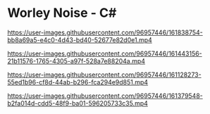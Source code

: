 # Worley Noise - C#

https://user-images.githubusercontent.com/96957446/161838754-bb8a69a5-e4c0-4d43-bd40-52677e82d0e1.mp4

https://user-images.githubusercontent.com/96957446/161443156-21b11576-1765-4305-a97f-528a7e88204a.mp4

https://user-images.githubusercontent.com/96957446/161128273-55ed1b96-cf8d-44ab-b296-fca294e9d851.mp4

https://user-images.githubusercontent.com/96957446/161379548-b2fa014d-cdd5-48f9-ba01-596205733c35.mp4

